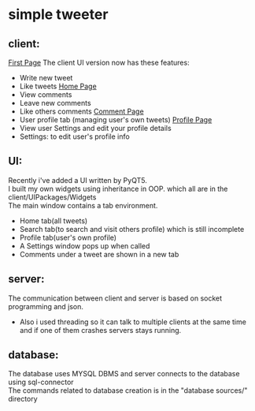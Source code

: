 # simple tweeter

## client:
[First Page](./FirstPage.png "first page of the application")
The client UI version now has these features:
* Write new tweet 
* Like tweets
[Home Page](./HomePage.png "Home page of the application")
* View comments
* Leave new comments
* Like others comments
[Comment Page](./CommentPage.png "Comment page")
* User profile tab (managing user's own tweets)
[Profile Page](./ProfilePage.png "Profile page")
* View user Settings and edit your profile details
* Settings: to edit user's profile info


## UI:
Recently i've added a UI written by PyQT5.<br />
I built my own widgets using inheritance in OOP. which all are in the client/UIPackages/Widgets <br />
The main window contains a tab environment. 
* Home tab(all tweets)
* Search tab(to search and visit others profile) which is still incomplete
* Profile tab(user's own profile) 
* A Settings window pops up when called
* Comments under a tweet are shown in a new tab

## server:
The communication between client and server is based on socket programming and json.<br /> 
* Also i used threading so it can talk to multiple clients at the same time and if one of them crashes servers stays running. <br /> 

## database:
The database uses MYSQL DBMS and server connects to the database using sql-connector <br /> 
The commands related to database creation is in the "database sources/" directory
